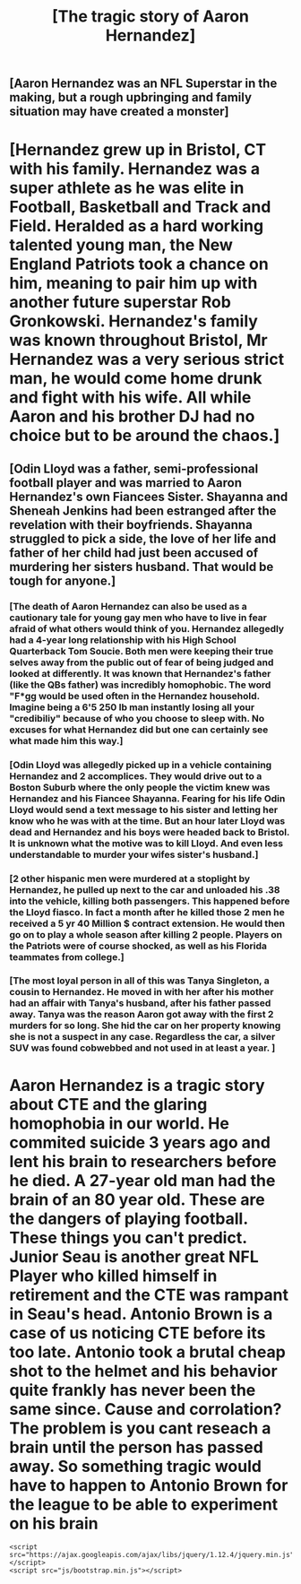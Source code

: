 <!DOCTYPE html>
<html lang="en">
<head>
    <meta charset="UTF-8">
    <meta name="viewport" content="width=device-width, initial-scale=1.0">
    <meta http-equiv="X-UA-Compatible" content="ie=edge">
    <title>MFW Take Home</title>
    <link rel="stylesheet" href="css/bootstrap.min.css">
    <link rel="stylesheet" href="css/styles.css">
</head>
<body>
    <!-- .container-fluid#backdrop>.container -->
    <div class="container-fluid" id="backdrop">
        <div class="container">
            <!-- header.row>.col-md-12>h1.text-uppercase{[header]} -->
            <header class="row">
                <div class="col-md-12">
                    <h1 class="text-uppercase">[The tragic story of Aaron Hernandez]</h1>
                </div>
            </header>
            <!-- nav.row>.col-md-12>h1.text-uppercase{[nav]} -->
            <nav class="row">
                <div class="col-md-12">
                    <h1 class="text-uppercase">[Aaron Hernandez was an NFL Superstar in the making, but a rough upbringing and family situation may have created a monster]</h1>
                </div>
            </nav>
            <!-- .row>main.col-md-8+aside.col-md-4 -->
            <div class="row">
                <main class="col-md-8">
                    <!--  h1.text-uppercase{[content]} -->
                    <h1 class="text-uppercase">[Hernandez grew up in Bristol, CT with his family. Hernandez was a super athlete as he was elite in Football, Basketball and Track and Field. Heralded as a hard working talented young man, the New England Patriots took a chance on him, meaning to pair him up with another future superstar Rob Gronkowski. Hernandez's family was known throughout Bristol, Mr Hernandez was a very serious strict man, he would come home drunk and fight with his wife. All while Aaron and his brother DJ had no choice but to be around the chaos.]</h1>
                </main>
                <aside class="col-md-4">
                    <!--  h1.text-uppercase{[content]} -->
                    <h1 class="text-uppercase">[Odin Lloyd was a father, semi-professional football player and was married to Aaron Hernandez's own Fiancees Sister. Shayanna and Sheneah Jenkins had been estranged after the revelation with their boyfriends. Shayanna struggled to pick a side, the love of her life and father of her child had just been accused of murdering her sisters husband. That would be tough for anyone.]</h1>
                </aside>
            </div>
            <!-- section.row>(.col-md-3.promo>h3{[promo $]})*4 -->
            <section class="row">
                <div class="col-md-3 promo">
                    <h3>[The death of Aaron Hernandez can also be used as a cautionary tale for young gay men who have to live in fear afraid of what others would think of you. Hernandez allegedly had a 4-year long relationship with his High School Quarterback Tom Soucie. Both men were keeping their true selves away from the public out of fear of being judged and looked at differently. It was known that Hernandez's father (like the QBs father) was incredibly homophobic. The word "F*gg would be used often in the Hernandez household. Imagine being a 6'5 250 lb man instantly losing all your "credibiliy" because of who you choose to sleep with. No excuses for what Hernandez did but one can certainly see what made him this way.]</h3>
                </div>
                <div class="col-md-3 promo">
                    <h3>[Odin Lloyd was allegedly picked up in a vehicle containing Hernandez and 2 accomplices. They would drive out to a Boston Suburb where the only people the victim knew was Hernandez and his Fiancee Shayanna. Fearing for his life Odin Lloyd would send a text message to his sister and letting her know who he was with at the time. But an hour later Lloyd was dead and Hernandez and his boys were headed back to Bristol. It is unknown what the motive was to kill Lloyd. And even less understandable to murder your wifes sister's husband.]</h3>
                </div>
                <div class="col-md-3 promo">
                    <h3>[2 other hispanic men were murdered at a stoplight by Hernandez, he pulled up next to the car and unloaded his .38 into the vehicle, killing both passengers. This happened before the Lloyd fiasco. In fact a month after he killed those 2 men he received a 5 yr 40 Million $ contract extension. He would then go on to play a whole season after killing 2 people. Players on the Patriots were of course shocked, as well as his Florida teammates from college.]</h3>
                </div>
                <div class="col-md-3 promo">
                    <h3>[The most loyal person in all of this was Tanya Singleton, a cousin to Hernandez. He moved in with her after his mother had an affair with Tanya's husband, after his father passed away. Tanya was the reason Aaron got away with the first 2 murders for so long. She hid the car on her property knowing she is not a suspect in any case. Regardless the car, a silver SUV was found cobwebbed and not used in at least a year. ]</h3>
                </div>
            </section>
            <!-- footer.row>.col-md-12>h1.text-uppercase{footer} -->
            <footer class="row">
                <div class="col-md-12">
                    <h1 class="text-uppercase">Aaron Hernandez is a tragic story about CTE and the glaring homophobia in our world. He commited suicide 3 years ago and lent his brain to researchers before he died. A 27-year old man had the brain of an 80 year old. These are the dangers of playing football. These things you can't predict. Junior Seau is another great NFL Player who killed himself in retirement and the CTE was rampant in Seau's head. Antonio Brown is a case of us noticing CTE before its too late. Antonio took a brutal cheap shot to the helmet and his behavior quite frankly has never been the same since. Cause and corrolation? The problem is you cant reseach a brain until the person has passed away. So something tragic would have to happen to Antonio Brown for the league to be able to experiment on his brain</h1>
                </div>
            </footer>
    </div>

    <script src="https://ajax.googleapis.com/ajax/libs/jquery/1.12.4/jquery.min.js"></script>
    <script src="js/bootstrap.min.js"></script>
</body>
</html>
